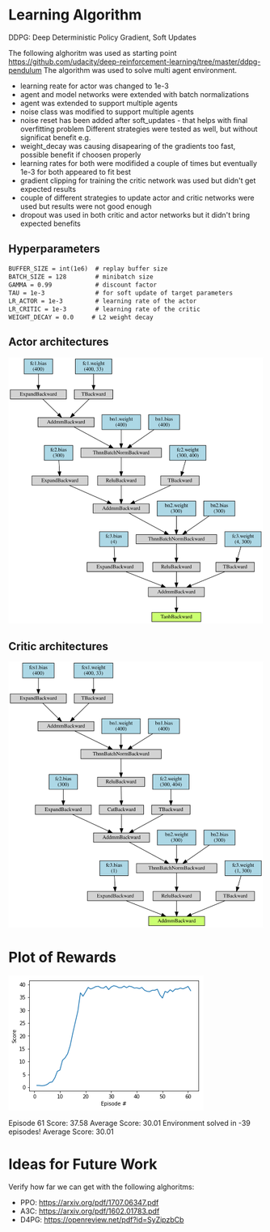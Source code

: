 
# Learning Algorithm

DDPG: Deep Deterministic Policy Gradient, Soft Updates

The following alghoritm was used as starting point
https://github.com/udacity/deep-reinforcement-learning/tree/master/ddpg-pendulum
The algorithm was used to solve multi agent environment. 
- learning reate for actor was changed to 1e-3
- agent and model networks were extended with batch normalizations 
- agent was extended to support multiple agents
- noise class was modified to support multiple agents
- noise reset has been added after soft_updates - that helps with final overfitting problem
Different strategies were tested as well, but without significat benefit
e.g. 
- weight_decay was causing disapearing of the gradients too fast, possible benefit if choosen properly
- learning rates for both were modifided a couple of times but eventually 1e-3 for both appeared to fit best
- gradient clipping for training the critic network was used but didn't get expected results
- couple of different strategies to update actor and critic networks were used but results were not good enough
- dropout was used in both critic and actor networks but it didn't bring expected benefits


## Hyperparameters
```
BUFFER_SIZE = int(1e6)  # replay buffer size
BATCH_SIZE = 128        # minibatch size
GAMMA = 0.99            # discount factor
TAU = 1e-3              # for soft update of target parameters
LR_ACTOR = 1e-3         # learning rate of the actor 
LR_CRITIC = 1e-3        # learning rate of the critic
WEIGHT_DECAY = 0.0     # L2 weight decay
```
## Actor architectures
![](actor.svg)
## Critic architectures
![](critic.svg)
# Plot of Rewards

![](plot.png)

Episode 61	Score: 37.58	Average Score: 30.01
Environment solved in -39 episodes!	Average Score: 30.01

# Ideas for Future Work
Verify how far we can get with the following alghoritms:
- PPO: https://arxiv.org/pdf/1707.06347.pdf
- A3C: https://arxiv.org/pdf/1602.01783.pdf
- D4PG: https://openreview.net/pdf?id=SyZipzbCb
